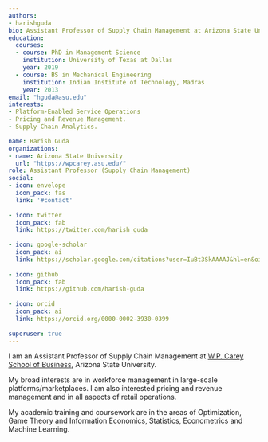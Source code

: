 ```yaml
---
authors:
- harishguda
bio: Assistant Professor of Supply Chain Management at Arizona State Unniversity. 
education:
  courses:
  - course: PhD in Management Science
    institution: University of Texas at Dallas
    year: 2019
  - course: BS in Mechanical Engineering
    institution: Indian Institute of Technology, Madras
    year: 2013
email: "hguda@asu.edu"
interests:
- Platform-Enabled Service Operations
- Pricing and Revenue Management.
- Supply Chain Analytics.

name: Harish Guda 
organizations:
- name: Arizona State University
  url: "https://wpcarey.asu.edu/"
role: Assistant Professor (Supply Chain Management)
social:
- icon: envelope
  icon_pack: fas
  link: '#contact'
  
- icon: twitter
  icon_pack: fab
  link: https://twitter.com/harish_guda
  
- icon: google-scholar
  icon_pack: ai
  link: https://scholar.google.com/citations?user=IuBt3SkAAAAJ&hl=en&oi=ao
  
- icon: github
  icon_pack: fab
  link: https://github.com/harish-guda
  
- icon: orcid
  icon_pack: ai
  link: https://orcid.org/0000-0002-3930-0399
  
superuser: true
---
```


I am an Assistant Professor of Supply Chain Management at [W.P. Carey School of Business](https://wpcarey.asu.edu/), Arizona State University. 

My broad interests are in workforce management in large-scale platforms/marketplaces. I am also interested pricing and revenue management and in all aspects of retail operations. 

My academic training and coursework are in the areas of Optimization, Game Theory and Information Economics, Statistics, Econometrics and Machine Learning. 
